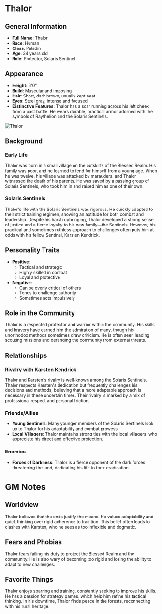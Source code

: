# Thalor

## General Information
- **Full Name**: Thalor
- **Race**: Human
- **Class**: Paladin
- **Age**: 34 years old
- **Role**: Protector, Solaris Sentinel

## Appearance
- **Height**: 6'0"
- **Build**: Muscular and imposing
- **Hair**: Short, dark brown, usually kept neat
- **Eyes**: Steel gray, intense and focused
- **Distinctive Features**: Thalor has a scar running across his left cheek from a past battle. He wears durable, practical armor adorned with the symbols of Raythelion and the Solaris Sentinels.

![Thalor](../../assets/Thalor.jpg)

## Background

### Early Life
Thalor was born in a small village on the outskirts of the Blessed Realm. His family was poor, and he learned to fend for himself from a young age. When he was twelve, his village was attacked by marauders, and Thalor witnessed the death of his parents. He was saved by a passing group of Solaris Sentinels, who took him in and raised him as one of their own.

### Solaris Sentinels
Thalor's life with the Solaris Sentinels was rigorous. He quickly adapted to their strict training regimen, showing an aptitude for both combat and leadership. Despite his harsh upbringing, Thalor developed a strong sense of justice and a fierce loyalty to his new family—the Sentinels. However, his practical and sometimes ruthless approach to challenges often puts him at odds with his fellow Sentinel, Karsten Kendrick.

## Personality Traits
- **Positive**:
  - Tactical and strategic
  - Highly skilled in combat
  - Loyal and protective
- **Negative**:
  - Can be overly critical of others
  - Tends to challenge authority
  - Sometimes acts impulsively

## Role in the Community
Thalor is a respected protector and warrior within the community. His skills and bravery have earned him the admiration of many, though his unorthodox methods sometimes draw criticism. He is often seen leading scouting missions and defending the community from external threats.

## Relationships

### Rivalry with Karsten Kendrick
Thalor and Karsten's rivalry is well-known among the Solaris Sentinels. Thalor respects Karsten's dedication but frequently challenges his decisions and methods, believing that a more adaptable approach is necessary in these uncertain times. Their rivalry is marked by a mix of professional respect and personal friction.

### Friends/Allies
- **Young Sentinels**: Many younger members of the Solaris Sentinels look up to Thalor for his adaptability and combat prowess.
- **Local Villagers**: Thalor maintains strong ties with the local villagers, who appreciate his direct and effective protection.

### Enemies
- **Forces of Darkness**: Thalor is a fierce opponent of the dark forces threatening the land, dedicating his life to their eradication.

# GM Notes

## Worldview
Thalor believes that the ends justify the means. He values adaptability and quick thinking over rigid adherence to tradition. This belief often leads to clashes with Karsten, who he sees as too inflexible and dogmatic.

## Fears and Phobias
Thalor fears failing his duty to protect the Blessed Realm and the community. He is also wary of becoming too rigid and losing the ability to adapt to new challenges.

## Favorite Things
Thalor enjoys sparring and training, constantly seeking to improve his skills. He has a passion for strategy games, which help him refine his tactical thinking. In his downtime, Thalor finds peace in the forests, reconnecting with his rural heritage.
